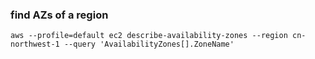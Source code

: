 ### find AZs of a region

```
aws --profile=default ec2 describe-availability-zones --region cn-northwest-1 --query 'AvailabilityZones[].ZoneName'
```
